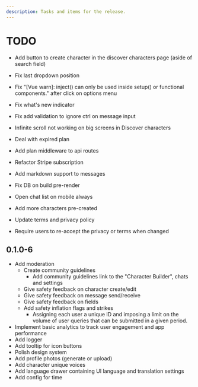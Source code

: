 ```yaml
---
description: Tasks and items for the release.
---
```


# TODO

- Add button to create character in the discover characters page (aside of search field)
- Fix last dropdown position
- Fix "[Vue warn]: inject() can only be used inside setup() or functional components." after click on options menu
- Fix what's new indicator
- Fix add validation to ignore ctrl on message input
- Infinite scroll not working on big screens in Discover characters
- Deal with expired plan
- Add plan middleware to api routes
- Refactor Stripe subscription
- Add markdown support to messages
- Fix DB on build pre-render

- Open chat list on mobile always
- Add more characters pre-created

- Update terms and privacy policy
- Require users to re-accept the privacy or terms when changed

## 0.1.0-6

- Add moderation
  - Create community guidelines
    - Add community guidelines link to the "Character Builder", chats and settings
  - Give safety feedback on character create/edit
  - Give safety feedback on message send/receive
  - Give safety feedback on fields
  - Add safety inflation flags and strikes
    - Assigning each user a unique ID and imposing a limit on the volume of user queries that can be submitted in a given period.
- Implement basic analytics to track user engagement and app performance
- Add logger
- Add tooltip for icon buttons
- Polish design system
- Add profile photos (generate or upload)
- Add character unique voices
- Add language drawer containing UI language and translation settings
- Add config for time
